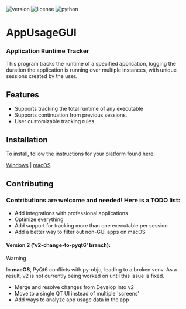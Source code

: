 ![version](https://img.shields.io/badge/Version-1.5.0-white.svg)
![license](https://img.shields.io/badge/License-GPL%20v3-blue.svg)
![python](https://img.shields.io/badge/Python-3.12-green.svg)

# AppUsageGUI
### Application Runtime Tracker

This program tracks the runtime of a specified application, logging the duration the application is running over multiple instances, with unique sessions created by the user.

## Features

- Supports tracking the total runtime of any executable
- Supports continuation from previous sessions.
- User customizable tracking rules

## Installation

To install, follow the instructions for your platform found here:

[Windows](docs/install_windows.md) | [macOS](docs/install_macos.md)

## Contributing

### Contributions are welcome and needed! Here is a TODO list:

* Add integrations with professional applications
* Optimize everything
* Add support for tracking more than one executable per session
* Add a better way to filter out non-GUI apps on macOS

#### Version 2 ('v2-change-to-pyqt6' branch):

> [!WARNING]
> In **macOS**, PyQt6 conflicts with py-objc, leading to a broken venv.
> As a result, v2 is not currently being worked on until this issue is fixed.

* Merge and resolve changes from Develop into v2
* Move to a single QT UI instead of multiple 'screens'
* Add ways to analyze app usage data in the app
